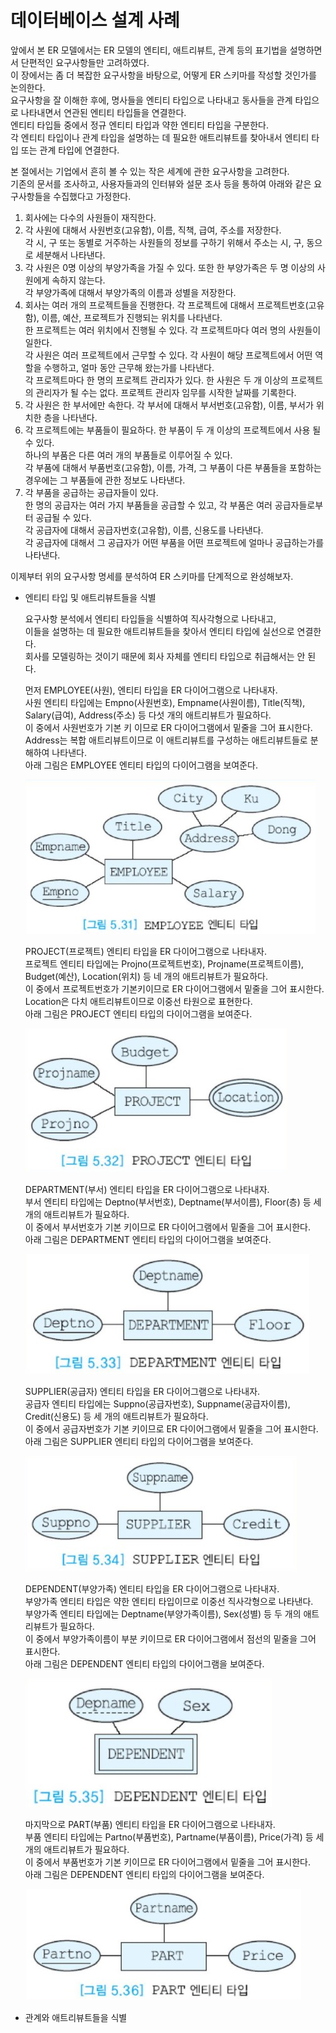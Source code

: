 # 데이터베이스 설계 사례

앞에서 본 ER 모델에서는 ER 모델의 엔티티, 애트리뷰트, 관계 등의 표기법을 설명하면서 단편적인 요구사항들만 고려하였다.  
이 장에서는 좀 더 복잡한 요구사항을 바탕으로, 어떻게 ER 스키마를 작성할 것인가를 논의한다.  
요구사항을 잘 이해한 후에, 명사들을 엔티티 타입으로 나타내고 동사들을 관계 타입으로 나타내면서 연관된 엔티티 타입들을 연결한다.  
엔티티 타입들 중에서 정규 엔티티 타입과 약한 엔티티 타입을 구분한다.  
각 엔티티 타입이나 관계 타입을 설명하는 데 필요한 애트리뷰트를 찾아내서 엔티티 타입 또는 관계 타입에 연결한다.

본 절에서는 기업에서 흔히 볼 수 있는 작은 세계에 관한 요구사항을 고려한다.  
기존의 문서를 조사하고, 사용자들과의 인터뷰와 설문 조사 등을 통하여 아래와 같은 요구사항들을 수집했다고 가정한다.

1. 회사에는 다수의 사원들이 재직한다.
2. 각 사원에 대해서 사원번호(고유함), 이름, 직책, 급여, 주소를 저장한다.  
   각 시, 구 또는 동별로 거주하는 사원들의 정보를 구하기 위해서 주소는 시, 구, 동으로 세분해서 나타낸다.
3. 각 사원은 0명 이상의 부양가족을 가질 수 있다. 또한 한 부양가족은 두 명 이상의 사원에게 속하지 않는다.  
   각 부양가족에 대해서 부양가족의 이름과 성별을 저장한다.
4. 회사는 여러 개의 프로젝트들을 진행한다. 각 프로젝트에 대해서 프로젝트번호(고유함), 이름, 예산, 프로젝트가 진행되는 위치를 나타낸다.  
   한 프로젝트는 여러 위치에서 진행될 수 있다. 각 프로젝트마다 여러 명의 사원들이 일한다.  
   각 사원은 여러 프로젝트에서 근무할 수 있다. 각 사원이 해당 프로젝트에서 어떤 역할을 수행하고, 얼마 동안 근무해 왔는가를 나타낸다.  
   각 프로젝트마다 한 명의 프로젝트 관리자가 있다. 한 사원은 두 개 이상의 프로젝트의 관리자가 될 수는 없다. 프로젝트 관리자 임무를 시작한 날짜를 기록한다.
5. 각 사원은 한 부서에만 속한다. 각 부서에 대해서 부서번호(고유함), 이름, 부서가 위치한 층을 나타낸다.
6. 각 프로젝트에는 부품들이 필요하다. 한 부품이 두 개 이상의 프로젝트에서 사용 될 수 있다.  
   하나의 부품은 다른 여러 개의 부품들로 이루어질 수 있다.  
   각 부품에 대해서 부품번호(고유함), 이름, 가격, 그 부품이 다른 부품들을 포함하는 경우에는 그 부품들에 관한 정보도 나타낸다.
7. 각 부품을 공급하는 공급자들이 있다.  
   한 명의 공급자는 여러 가지 부품들을 공급할 수 있고, 각 부품은 여러 공급자들로부터 공급될 수 있다.  
   각 공급자에 대해서 공급자번호(고유함), 이름, 신용도를 나타낸다.  
   각 공급자에 대해서 그 공급자가 어떤 부품을 어떤 프로젝트에 얼마나 공급하는가를 나타낸다.

이제부터 위의 요구사항 명세를 분석하여 ER 스키마를 단계적으로 완성해보자.

- 엔티티 타입 및 애트리뷰트들을 식별

  요구사항 분석에서 엔티티 타입들을 식별하여 직사각형으로 나타내고,  
  이들을 설명하는 데 필요한 애트리뷰트들을 찾아서 엔티티 타입에 실선으로 연결한다.  
  회사를 모델링하는 것이기 때문에 회사 자체를 엔티티 타입으로 취급해서는 안 된다.

  먼저 EMPLOYEE(사원), 엔티티 타입을 ER 다이어그램으로 나타내자.  
  사원 엔티티 타입에는 Empno(사원번호), Empname(사원이름), Title(직책), Salary(급여), Address(주소) 등 다섯 개의 애트리뷰트가 필요하다.  
  이 중에서 사원번호가 기본 키 이므로 ER 다이어그램에서 밑줄을 그어 표시한다.  
  Address는 복합 애트리뷰트이므로 이 애트리뷰트를 구성하는 애트리뷰트들로 분해하여 나타낸다.  
  아래 그림은 EMPLOYEE 엔티티 타입의 다이어그램을 보여준다.

  ![](./image/5-2/ex35.jpg)

  PROJECT(프로젝트) 엔티티 타입을 ER 다이어그램으로 나타내자.  
  프로젝트 엔티티 타입에는 Projno(프로젝트번호), Projname(프로젝트이름), Budget(예산), Location(위치) 등 네 개의 애트리뷰트가 필요하다.  
  이 중에서 프로젝트번호가 기본키이므로 ER 다이어그램에서 밑줄을 그어 표시한다.  
  Location은 다치 애트리뷰트이므로 이중선 타원으로 표현한다.  
  아래 그림은 PROJECT 엔티티 타입의 다이어그램을 보여준다.

  ![](./image/5-2/ex36.jpg)

  DEPARTMENT(부서) 엔티티 타입을 ER 다이어그램으로 나타내자.  
  부서 엔티티 타입에는 Deptno(부서번호), Deptname(부서이름), Floor(층) 등 세 개의 애트리뷰트가 필요하다.  
  이 중에서 부서번호가 기본 키이므로 ER 다이어그램에서 밑줄을 그어 표시한다.  
  아래 그림은 DEPARTMENT 엔티티 타입의 다이어그램을 보여준다.

  ![](./image/5-2/ex37.jpg)

  SUPPLIER(공급자) 엔티티 타입을 ER 다이어그램으로 나타내자.  
  공급자 엔티티 타입에는 Suppno(공급자번호), Suppname(공급자이름), Credit(신용도) 등 세 개의 애트리뷰트가 필요하다.  
  이 중에서 공급자번호가 기본 키이므로 ER 다이어그램에서 밑줄을 그어 표시한다.  
  아래 그림은 SUPPLIER 엔티티 타입의 다이어그램을 보여준다.

  ![](./image/5-2/ex38.jpg)

  DEPENDENT(부양가족) 엔티티 타입을 ER 다이어그램으로 나타내자.  
  부양가족 엔티티 타입은 약한 엔티티 타입이므로 이중선 직사각형으로 나타낸다.  
  부양가족 엔티티 타입에는 Deptname(부양가족이름), Sex(성별) 등 두 개의 애트리뷰트가 필요하다.  
  이 중에서 부양가족이름이 부분 키이므로 ER 다이어그램에서 점선의 밑줄을 그어 표시한다.  
  아래 그림은 DEPENDENT 엔티티 타입의 다이어그램을 보여준다.

  ![](./image/5-2/ex39.jpg)

  마지막으로 PART(부품) 엔티티 타입을 ER 다이어그램으로 나타내자.  
  부품 엔티티 타입에는 Partno(부품번호), Partname(부품이름), Price(가격) 등 세 개의 애트리뷰트가 필요하다.  
  이 중에서 부품번호가 기본 키이므로 ER 다이어그램에서 밑줄을 그어 표시한다.  
  아래 그림은 DEPENDENT 엔티티 타입의 다이어그램을 보여준다.

  ![](./image/5-2/ex40.jpg)

  

- 관계와 애트리뷰트들을 식별

  

